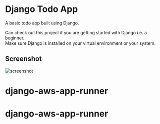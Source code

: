 # Django Todo App

A basic todo app built using Django. 

Can check out this project if you are getting started with Django i.e. a beginner.</br>
Make sure Django is installed on your virtual environment or your system.

## Screenshot
![screenshot](https://i.ibb.co/sgF0QTM/Screenshot-25.png)
# django-aws-app-runner
# django-aws-app-runner
